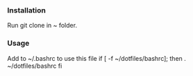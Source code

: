 ### Installation
Run git clone in ~ folder.

### Usage
Add to ~/.bashrc to use this file
    if [ -f ~/dotfiles/bashrc]; then
       . ~/dotfiles/bashrc
    fi
